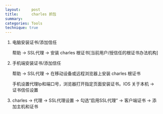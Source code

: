 ```yaml
---
layout:     post
title:      charles 抓包
summary:
categories: Tools
technique: true
---
```


1. 电脑安装证书/添加信任

    帮助 -> SSL代理 -> 安装 charles 根证书[当前用户/授信任的根证书办法机构]

2. 手机端安装证书/添加信任

    帮助 -> SSL代理 -> 在移动设备或远程浏览器上安装  charles 根证书

    手机设置代理Ip和端口号，浏览器打开指定页面安装证书。IOS 关于本机 -> 证书信任设置

3. charles -> 代理 -> SSL代理设置 -> 勾选“启用SSL代理” -> 客户端证书 -> 添加主机和证书
